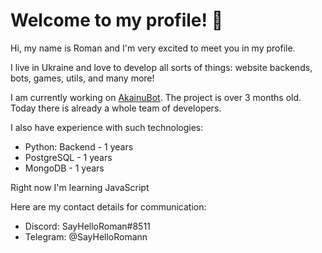 # Welcome to my profile! 👋

Hi, my name is Roman and I'm very excited to meet you in my profile.

I live in Ukraine and love to develop all sorts of things: website backends, bots, games, utils, and many more!


I am currently working on [AkainuBot](https://sayhelloroman.github.io/AkainuWeb/). The project is over 3 months old.
Today there is already a whole team of developers.


I also have experience with such technologies:

- Python: Backend - 1 years
- PostgreSQL - 1 years
- MongoDB - 1 years

Right now I'm learning JavaScript

Here are my contact details for communication:

- Discord: SayHelloRoman#8511
- Telegram: @SayHelloRomann
